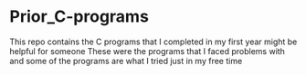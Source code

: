 # Prior_C-programs
This repo contains the C programs that I completed in my first year might be helpful for someone
These were the programs that I faced problems with and some of the programs are what I tried just in my free time
